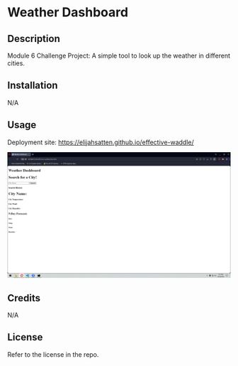 # Weather Dashboard

## Description

Module 6 Challenge Project:
A simple tool to look up the weather in different cities.

## Installation

N/A

## Usage

Deployment site: https://elijahsatten.github.io/effective-waddle/

![Screenshot](assets/images/screenshot.png)

## Credits

N/A

## License

Refer to the license in the repo.
